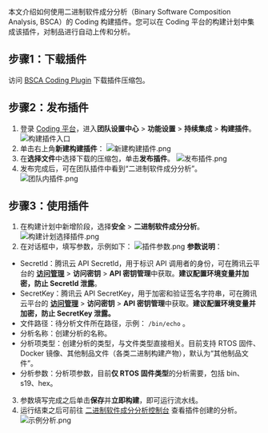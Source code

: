 本文介绍如何使用二进制软件成分分析（Binary Software Composition Analysis, BSCA）的 Coding 构建插件。您可以在 Coding 平台的构建计划中集成该插件，对制品进行自动上传和分析。 


## 步骤1：下载插件 
访问 [BSCA Coding Plugin](https://bsca-production-1251316161.cos.ap-guangzhou.myqcloud.com/coding-plugin/BSCACoding.zip) 下载插件压缩包。 

## 步骤2：发布插件 
1. 登录 [Coding 平台](https://coding.net/)，进入**团队设置中心** > **功能设置** > **持续集成** > **构建插件**。
![构建插件入口](https://qcloudimg.tencent-cloud.cn/raw/06b69b9f9d6342d470e4d563c06c4e41.png)
2. 单击右上角**新建构建插件**：
 ![新建构建插件.png](https://qcloudimg.tencent-cloud.cn/raw/be38579ab27abfcde8ef248928833726.png) 
3. 在**选择文件**中选择下载的压缩包，单击**发布插件**。 
![发布插件.png](https://qcloudimg.tencent-cloud.cn/raw/c3b897d456523ef69f4a11c19bf42c75.png) 
4. 发布完成后，可在团队插件中看到“二进制软件成分分析”。
![团队内插件.png](https://qcloudimg.tencent-cloud.cn/raw/d853aa3cab5f520b87d22dd84bc50eb7.png)


## 步骤3：使用插件
1. 在构建计划中新增阶段，选择**安全** > **二进制软件成分分析**。
 ![构建计划选择插件.png](https://qcloudimg.tencent-cloud.cn/raw/a036f5eb3701da073cfb59de1d1d62e7.png)	 
2. 在对话框中，填写参数，示例如下：
 ![插件参数.png](https://qcloudimg.tencent-cloud.cn/raw/3795bc5d7ac6c8f382d87e90fd9cf5c7.png) 
**参数说明**： 
 - SecretId：腾讯云 API SecretId，用于标识 API 调用者的身份，可在腾讯云平台的 **[访问管理](https://console.cloud.tencent.com/cam/capi)** > **访问密钥** > **API 密钥管理**中获取。**建议配置环境变量并加密，防止 SecretId 泄露**。 
 - SecretKey：腾讯云 API SecretKey，用于加密和验证签名字符串，可在腾讯云平台的 **[访问管理](https://console.cloud.tencent.com/cam/capi)** > **访问密钥** > **API 密钥管理**中获取。**建议配置环境变量并加密，防止 SecretKey 泄露。** 
 - 文件路径：待分析文件所在路径，示例： `/bin/echo` 。 
 -  分析名称：创建分析的名称。 
 -  分析项类型：创建分析的类型，与文件类型直接相关。目前支持 RTOS 固件、Docker 镜像、其他制品文件（各类二进制构建产物），默认为“其他制品文件”。
 - 分析参数：分析项参数，目前**仅 RTOS 固件类型**的分析需要，包括 bin、s19、hex。 
3. 参数填写完成之后单击**保存**并**立即构建**，即可运行流水线。
4. 运行结束之后可前往 [二进制软件成分分析控制台](https://console.cloud.tencent.com/bsca/sca/index) 查看插件创建的分析。
![示例分析.png](https://qcloudimg.tencent-cloud.cn/raw/a583fdf6eeb8726c0c4bbe80b9e31271.png)
